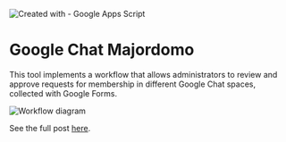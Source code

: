 ![Created with - Google Apps Script](https://img.shields.io/static/v1?label=Created+with&message=Google+Apps+Script&color=blue)
# Google Chat Majordomo
This tool implements a workflow that allows administrators to review and approve requests for membership in different Google Chat spaces, collected with Google Forms.

![Workflow diagram](https://docs.google.com/drawings/d/130nJ2dHCMbqYNtaG0ir1ziyEFGLvcI0WKDvXHKi_1bs/export/png)

See the full post [here](https://pablofelip.online/adding-users-chat-apps-script/).
